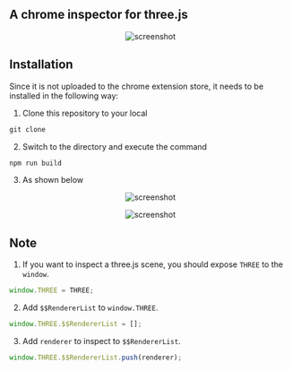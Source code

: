 ## A chrome inspector for three.js

<p align="center"><img src="https://s.momocdn.com/w/u/others/2019/01/15/1547552791926-three-devtool-screen-shot.png" alt="screenshot"></p>

## Installation

Since it is not uploaded to the chrome extension store, it needs to be installed in the following way:

1. Clone this repository to your local 

```javascript
git clone
```

2. Switch to the directory and execute the command

```javascript
npm run build
```

3. As shown below

<p align="center"><img src="https://s.momocdn.com/w/u/others/2019/01/15/1547553288258-three-devtool-install-1.png" alt="screenshot"></p>

<p align="center"><img src="https://s.momocdn.com/w/u/others/2019/01/15/1547553896475-three-devtool-install-2.png" alt="screenshot"></p>

## Note

1. If you want to inspect a three.js scene, you should expose <code>THREE</code> to the <code>window</code>.

```javascript
window.THREE = THREE;
```

2. Add <code>$$RendererList</code> to <code>window.THREE</code>.

```javascript
window.THREE.$$RendererList = [];
```

3. Add <code>renderer</code> to inspect to <code>$$RendererList</code>.

```javascript
window.THREE.$$RendererList.push(renderer);
```

